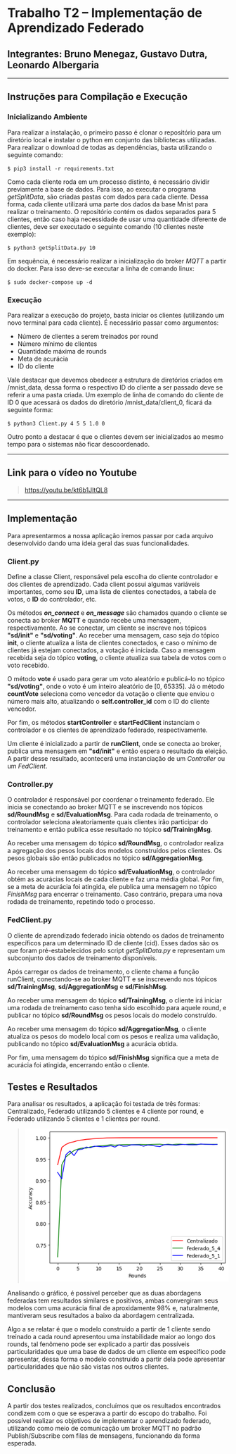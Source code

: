 # Trabalho T2 – Implementação de Aprendizado Federado
## Integrantes: Bruno Menegaz, Gustavo Dutra, Leonardo Albergaria
---
## **Instruções para Compilação e Execução**

### **Inicializando Ambiente**

Para realizar a instalação, o primeiro passo é clonar o repositório para um diretório local e instalar o python em conjunto das bibliotecas utilizadas. Para realizar o download de todas as dependências, basta utilizando o seguinte comando:

```
$ pip3 install -r requirements.txt
```

Como cada cliente roda em um processo distinto, é necessário dividir previamente a base de dados. Para isso, ao executar o programa *getSplitData*, são criadas pastas com dados para cada cliente. Dessa forma, cada cliente utilizará uma parte dos dados da base Mnist para realizar o treinamento. O repositório contém os dados separados para 5 clientes, então caso haja necessidade de usar uma quantidade diferente de clientes, deve ser executado o seguinte comando (10 clientes neste exemplo):

```
$ python3 getSplitData.py 10
```

Em sequência, é necessário realizar a inicialização do broker *MQTT* a partir do docker. Para isso deve-se executar a linha de comando linux:

```
$ sudo docker-compose up -d
```

### **Execução**

Para realizar a execução do projeto, basta iniciar os clientes (utilizando um novo terminal para cada cliente). É necessário passar como argumentos:
- Número de clientes a serem treinados por round
- Número mínimo de clientes
- Quantidade máxima de rounds
- Meta de acurácia
- ID do cliente

Vale destacar que devemos obedecer a estrutura de diretórios criados em /mnist_data, dessa forma o respectivo ID do cliente a ser passado deve se referir a uma pasta criada. Um exemplo de linha de comando do cliente de ID 0 que acessará os dados do diretório /mnist_data/client_0, ficará da seguinte forma:

```
$ python3 Client.py 4 5 5 1.0 0
```

Outro ponto a destacar é que o clientes devem ser inicializados ao mesmo tempo para o sistemas não ficar descoordenado.

---
## **Link para o vídeo no Youtube**

> https://youtu.be/kt6b1JltQL8

---
## **Implementação**

Para apresentarmos a nossa aplicação iremos passar por cada arquivo desenvolvido dando uma ideia geral das suas funcionalidades.

### **Client.py**

Define a classe Client, responsável pela escolha do cliente controlador e dos clientes de aprendizado. Cada client possui algumas variáveis importantes, como seu **ID**, uma lista de clientes conectados, a tabela de votos, o **ID** do controlador, etc.

Os métodos **_on_connect_** e **_on_message_** são chamados quando o cliente se conecta ao broker **MQTT** e quando recebe uma mensagem, respectivamente. Ao se conectar, um cliente se inscreve nos tópicos **"sd/init"** e **"sd/voting"**. Ao receber uma mensagem, caso seja do tópico **init**, o cliente atualiza a lista de clientes conectados, e caso o mínimo de clientes já estejam conectados, a votação é iniciada. Caso a mensagem recebida seja do tópico **voting**, o cliente atualiza sua tabela de votos com o voto recebido.

O método **vote** é usado para gerar um voto aleatório e publicá-lo no tópico **"sd/voting"**, onde o voto é um inteiro aleatório de [0, 65335]. Já o método **countVote** seleciona como vencedor da votação o cliente que enviou o número mais alto, atualizando o **self.controller_id** com o ID do cliente vencedor.

Por fim, os métodos **startController** e **startFedClient** instanciam o controlador e os clientes de aprendizado federado, respectivamente. 

Um cliente é inicializado a partir de **runClient**, onde se conecta ao broker, publica uma mensagem em **"sd/init"** e então espera o resultado da eleição. A partir desse resultado, acontecerá uma instanciação de um *Controller* ou um *FedClient*.

### **Controller.py**

O controlador é responsável por coordenar o treinamento federado. Ele inicia se conectando ao broker MQTT e se inscrevendo nos tópicos **sd/RoundMsg** e **sd/EvaluationMsg**. Para cada rodada de treinamento, o controlador seleciona aleatoriamente quais clientes irão participar do treinamento e então publica esse resultado no tópico **sd/TrainingMsg**.

Ao receber uma mensagem do tópico **sd/RoundMsg**, o controlador realiza a agregação dos pesos locais dos modelos construídos pelos clientes. Os pesos globais são então publicados no tópico **sd/AggregationMsg**.

Ao receber uma mensagem do tópico **sd/EvaluationMsg**, o controlador obtém as acurácias locais de cada cliente e faz uma média global. Por fim, se a meta de acurácia foi atingida, ele publica uma mensagem no tópico *FinishMsg* para encerrar o treinamento. Caso contrário, prepara uma nova rodada de treinamento, repetindo todo o processo.

### **FedClient.py**

O cliente de aprendizado federado inicia obtendo os dados de treinamento específicos para um determinado ID de cliente (cid). Esses dados são os que foram pré-estabelecidos pelo script *getSplitData.py* e representam um subconjunto dos dados de treinamento disponíveis.

Após carregar os dados de treinamento, o cliente chama a função runClient, conectando-se ao broker MQTT e se inscrevendo nos tópicos **sd/TrainingMsg**, **sd/AggregationMsg** e **sd/FinishMsg**.

Ao receber uma mensagem do tópico **sd/TrainingMsg**, o cliente irá iniciar uma rodada de treinamento caso tenha sido escolhido para aquele round, e publicar no tópico **sd/RoundMsg** os pesos locais do modelo construído.

Ao receber uma mensagem do tópico **sd/AggregationMsg**, o cliente atualiza os pesos do modelo local com os pesos e realiza uma validação, publicando no tópico **sd/EvaluationMsg** a acurácia obtida.

Por fim, uma mensagem do tópico **sd/FinishMsg** significa que a meta de acurácia foi atingida, encerrando então o cliente.

## **Testes e Resultados**

Para analisar os resultados, a aplicação foi testada de três formas: Centralizado, Federado utilizando 5 clientes e 4 cliente por round, e Federado utilizando 5 clientes e 1 clientes por round.

> ![Imagem 1](images/acc_plot.png)

Analisando o gráfico, é possível perceber que as duas abordagens federadas tem resultados similares e positivos, ambas convergiram seus modelos com uma acurácia final de aproxidamente 98% e, naturalmente, mantiveram seus resultados a baixo da abordagem centralizada. 

Algo a se relatar é que o modelo construido a partir de 1 cliente sendo treinado a cada round apresentou uma instabilidade maior ao longo dos rounds, tal fenômeno pode ser explicado a partir das possíveis particularidades que uma base de dados de um cliente em específico pode apresentar, dessa forma o modelo construido a partir dela pode apresentar particularidades que não são vistas nos outros clientes.

## **Conclusão**

A partir dos testes realizados, concluímos que os resultados encontrados condizem com o que se esperava a partir do escopo do trabalho. Foi possível realizar os objetivos de implementar o aprendizado federado, utilizando como meio de comunicação um broker MQTT no padrão Publish/Subscribe com filas de mensagens, funcionando da forma esperada.